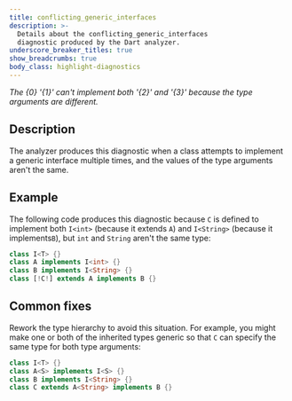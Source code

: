 ```yaml
---
title: conflicting_generic_interfaces
description: >-
  Details about the conflicting_generic_interfaces
  diagnostic produced by the Dart analyzer.
underscore_breaker_titles: true
show_breadcrumbs: true
body_class: highlight-diagnostics
---
```


_The {0} '{1}' can't implement both '{2}' and '{3}' because the type arguments
are different._

## Description

The analyzer produces this diagnostic when a class attempts to implement a
generic interface multiple times, and the values of the type arguments
aren't the same.

## Example

The following code produces this diagnostic because `C` is defined to
implement both `I<int>` (because it extends `A`) and `I<String>` (because
it implements`B`), but `int` and `String` aren't the same type:

```dart
class I<T> {}
class A implements I<int> {}
class B implements I<String> {}
class [!C!] extends A implements B {}
```

## Common fixes

Rework the type hierarchy to avoid this situation. For example, you might
make one or both of the inherited types generic so that `C` can specify the
same type for both type arguments:

```dart
class I<T> {}
class A<S> implements I<S> {}
class B implements I<String> {}
class C extends A<String> implements B {}
```
